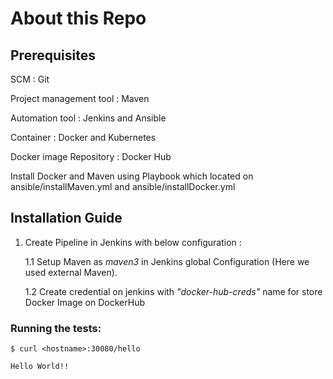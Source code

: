 # About this Repo

## Prerequisites

SCM : Git 

Project management tool : Maven

Automation tool : Jenkins and Ansible

Container : Docker and Kubernetes

Docker image Repository : Docker Hub

Install Docker and Maven using Playbook which located on ansible/installMaven.yml and ansible/installDocker.yml

## Installation Guide 

1. Create Pipeline in Jenkins with below configuration :

	1.1 Setup Maven as *maven3* in Jenkins global Configuration (Here we used external Maven).
	
	1.2 Create credential on jenkins with *"docker-hub-creds"* name for store Docker Image on DockerHub
	
### Running the tests:

```
$ curl <hostname>:30080/hello

Hello World!!
```
